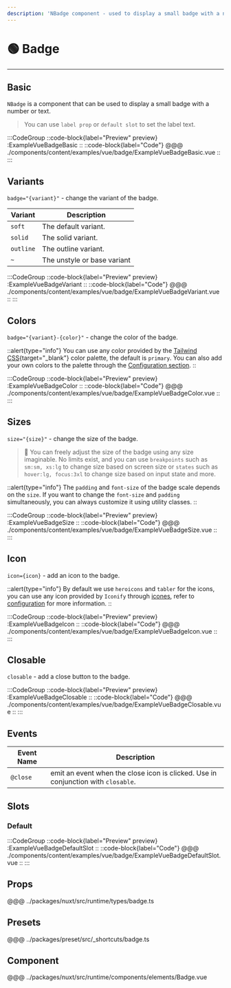 ```yaml
---
description: 'NBadge component - used to display a small badge with a number or text.'
---
```


# 🟢 Badge

---

## Basic

`NBadge` is a component that can be used to display a small badge with a number or text.

>You can use `label prop` or `default slot` to set the label text.

:::CodeGroup
::code-block{label="Preview" preview}
  :ExampleVueBadgeBasic
::
::code-block{label="Code"}
@@@ ./components/content/examples/vue/badge/ExampleVueBadgeBasic.vue
::
:::

## Variants

`badge="{variant}"` - change the variant of the badge.

| Variant   | Description                 |
| --------- | --------------------------- |
| `soft`    | The default variant.        |
| `solid`   | The solid variant.          |
| `outline` | The outline variant.        |
| `~`       | The unstyle or base variant |

:::CodeGroup
::code-block{label="Preview" preview}
  :ExampleVueBadgeVariant
::
::code-block{label="Code"}
@@@ ./components/content/examples/vue/badge/ExampleVueBadgeVariant.vue
::
:::

## Colors

`badge="{variant}-{color}"` - change the color of the badge.

::alert{type="info"}
You can use any color provided by the [Tailwind CSS](https://tailwindcss.com/docs/customizing-colors){target="_blank"} color palette, the default is `primary`. You can also add your own colors to the palette through the [Configuration section](/#getting-started/configuration).
::

:::CodeGroup
::code-block{label="Preview" preview}
  :ExampleVueBadgeColor
::
::code-block{label="Code"}
@@@ ./components/content/examples/vue/badge/ExampleVueBadgeColor.vue
::
:::

## Sizes

`size="{size}"` - change the size of the badge.

> 🚀 You can freely adjust the size of the badge using any size imaginable. No limits exist, and you can use `breakpoints` such as `sm:sm, xs:lg` to change size based on screen size or `states` such as `hover:lg, focus:3xl` to change size based on input state and more.

::alert{type="info"}
The `padding` and `font-size` of the badge scale depends on the `size`. If you want to change the `font-size` and `padding` simultaneously, you can always customize it using utility classes.
::

:::CodeGroup
::code-block{label="Preview" preview}
  :ExampleVueBadgeSize
::
::code-block{label="Code"}
@@@ ./components/content/examples/vue/badge/ExampleVueBadgeSize.vue
::
:::

## Icon

`icon={icon}` - add an icon to the badge.

::alert{type="info"}
By default we use `heroicons` and `tabler` for the icons, you can use any icon provided by `Iconify` through [icones](https://icones.js.org/), refer to [configuration](/#getting-started/configuration) for more information.
::

:::CodeGroup
::code-block{label="Preview" preview}
  :ExampleVueBadgeIcon
::
::code-block{label="Code"}
@@@ ./components/content/examples/vue/badge/ExampleVueBadgeIcon.vue
::
:::

## Closable

`closable` - add a close button to the badge.

:::CodeGroup
::code-block{label="Preview" preview}
  :ExampleVueBadgeClosable
::
::code-block{label="Code"}
@@@ ./components/content/examples/vue/badge/ExampleVueBadgeClosable.vue
::
:::

## Events

| Event Name | Description                                                                       |
| ---------- | --------------------------------------------------------------------------------- |
| `@close`   | emit an event when the close icon is clicked. Use in conjunction with `closable`. |

## Slots

### Default

:::CodeGroup
::code-block{label="Preview" preview}
  :ExampleVueBadgeDefaultSlot
::
::code-block{label="Code"}
@@@ ./components/content/examples/vue/badge/ExampleVueBadgeDefaultSlot.vue
::
:::

## Props
@@@ ../packages/nuxt/src/runtime/types/badge.ts

## Presets
@@@ ../packages/preset/src/_shortcuts/badge.ts

## Component
@@@ ../packages/nuxt/src/runtime/components/elements/Badge.vue
